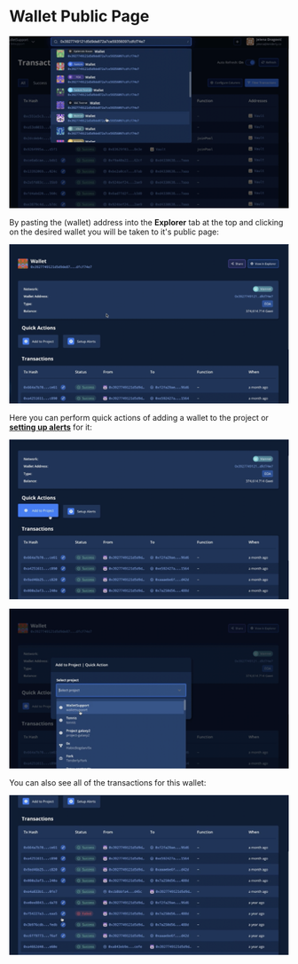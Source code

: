 # Wallet Public Page

![](<../../.gitbook/assets/image (83) (1) (1).png>)

By pasting the (wallet) address into the **Explorer** tab at the top and clicking on the desired wallet you will be taken to it's public page:

![](<../../.gitbook/assets/Screenshot 2021-10-14 at 14.10.09.png>)

Here you can perform quick actions of adding a wallet to the project or [**setting up alerts**](broken-reference) for it:

![](<../../.gitbook/assets/Screenshot 2021-10-14 at 14.10.54.png>)

![](<../../.gitbook/assets/Screenshot 2021-10-14 at 14.12.00.png>)

You can also see all of the transactions for this wallet:

![](<../../.gitbook/assets/Screenshot 2021-10-14 at 14.11.25.png>)
